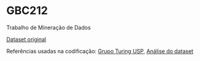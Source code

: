 # GBC212
Trabalho de Mineração de Dados

[Dataset original](https://www.kaggle.com/datasets/rmisra/news-category-dataset/data)

Referências usadas na codificação: [Grupo Turing USP](https://github.com/turing-usp/fernando-pessoa), [Análise do dataset](https://www.kaggle.com/code/avikumart/nlp-news-articles-classif-wordembeddings-rnn#1.3-Text-data-Preprocessing)
